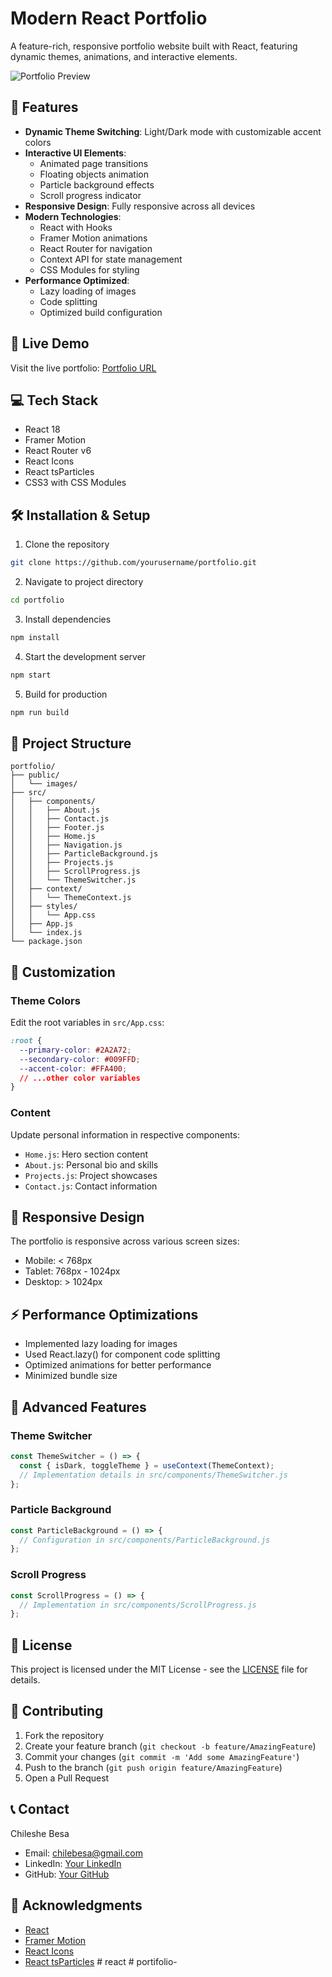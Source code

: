 # Modern React Portfolio

A feature-rich, responsive portfolio website built with React, featuring dynamic themes, animations, and interactive elements.

![Portfolio Preview](public/images/portfolio-preview.png)

## 🌟 Features

- **Dynamic Theme Switching**: Light/Dark mode with customizable accent colors
- **Interactive UI Elements**: 
  - Animated page transitions
  - Floating objects animation
  - Particle background effects
  - Scroll progress indicator
- **Responsive Design**: Fully responsive across all devices
- **Modern Technologies**:
  - React with Hooks
  - Framer Motion animations
  - React Router for navigation
  - Context API for state management
  - CSS Modules for styling
- **Performance Optimized**:
  - Lazy loading of images
  - Code splitting
  - Optimized build configuration

## 🚀 Live Demo

Visit the live portfolio: [Portfolio URL](https://your-portfolio-url.com)

## 💻 Tech Stack

- React 18
- Framer Motion
- React Router v6
- React Icons
- React tsParticles
- CSS3 with CSS Modules

## 🛠️ Installation & Setup

1. Clone the repository
```bash
git clone https://github.com/yourusername/portfolio.git
```

2. Navigate to project directory
```bash
cd portfolio
```

3. Install dependencies
```bash
npm install
```

4. Start the development server
```bash
npm start
```

5. Build for production
```bash
npm run build
```

## 📁 Project Structure

```
portfolio/
├── public/
│   └── images/
├── src/
│   ├── components/
│   │   ├── About.js
│   │   ├── Contact.js
│   │   ├── Footer.js
│   │   ├── Home.js
│   │   ├── Navigation.js
│   │   ├── ParticleBackground.js
│   │   ├── Projects.js
│   │   ├── ScrollProgress.js
│   │   └── ThemeSwitcher.js
│   ├── context/
│   │   └── ThemeContext.js
│   ├── styles/
│   │   └── App.css
│   ├── App.js
│   └── index.js
└── package.json
```

## 🎨 Customization

### Theme Colors
Edit the root variables in `src/App.css`:
```css
:root {
  --primary-color: #2A2A72;
  --secondary-color: #009FFD;
  --accent-color: #FFA400;
  // ...other color variables
}
```

### Content
Update personal information in respective components:
- `Home.js`: Hero section content
- `About.js`: Personal bio and skills
- `Projects.js`: Project showcases
- `Contact.js`: Contact information

## 📱 Responsive Design

The portfolio is responsive across various screen sizes:
- Mobile: < 768px
- Tablet: 768px - 1024px
- Desktop: > 1024px

## ⚡ Performance Optimizations

- Implemented lazy loading for images
- Used React.lazy() for component code splitting
- Optimized animations for better performance
- Minimized bundle size

## 🔧 Advanced Features

### Theme Switcher
```javascript
const ThemeSwitcher = () => {
  const { isDark, toggleTheme } = useContext(ThemeContext);
  // Implementation details in src/components/ThemeSwitcher.js
};
```

### Particle Background
```javascript
const ParticleBackground = () => {
  // Configuration in src/components/ParticleBackground.js
};
```

### Scroll Progress
```javascript
const ScrollProgress = () => {
  // Implementation in src/components/ScrollProgress.js
};
```

## 📄 License

This project is licensed under the MIT License - see the [LICENSE](LICENSE) file for details.

## 🤝 Contributing

1. Fork the repository
2. Create your feature branch (`git checkout -b feature/AmazingFeature`)
3. Commit your changes (`git commit -m 'Add some AmazingFeature'`)
4. Push to the branch (`git push origin feature/AmazingFeature`)
5. Open a Pull Request

## 📞 Contact

Chileshe Besa
- Email: chilebesa@gmail.com
- LinkedIn: [Your LinkedIn](https://linkedin.com/in/yourusername)
- GitHub: [Your GitHub](https://github.com/yourusername)

## 🙏 Acknowledgments

- [React](https://reactjs.org/)
- [Framer Motion](https://www.framer.com/motion/)
- [React Icons](https://react-icons.github.io/react-icons/)
- [React tsParticles](https://particles.js.org/)
#   r e a c t 
 
 #   p o r t i f o l i o - 
 
 
